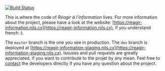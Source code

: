[![Build Status](https://github.com/nilscox/reagir-information/workflows/frontend/badge.svg)](https://github.com/nilscox/reagir-information/actions)

This is where the code of *Réagir à l'information* lives. For more information about the project, please have a look at the website: [https://reagir-information.nils.cx](https://reagir-information.nils.cx), if you understand french :).

The `master` branch is the one you see in production. The `dev` branch is deployed at [https://reagir-information-staging.nils.cx](https://reagir-information-staging.nils.cx).
Issuses and pull requests are greatly appreciated, if you want to contribute to the projet by any mean. Feel free to [contact](mailto:nils@nils.cx) the developers directly if you have any question about the project.
